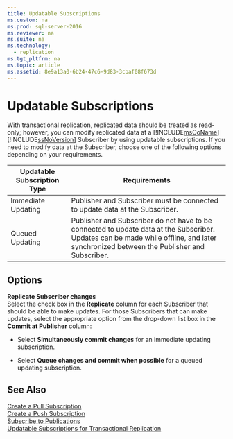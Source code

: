 ```yaml
---
title: Updatable Subscriptions
ms.custom: na
ms.prod: sql-server-2016
ms.reviewer: na
ms.suite: na
ms.technology: 
  - replication
ms.tgt_pltfrm: na
ms.topic: article
ms.assetid: 8e9a13a0-6b24-47c6-9d83-3cbaf08f673d
---
```

# Updatable Subscriptions
  With transactional replication, replicated data should be treated as read-only; however, you can modify replicated data at a [!INCLUDE[msCoName](../../Topics/TopicNameContainA/includes/msCoName_md.md)] [!INCLUDE[ssNoVersion](../../Topics/TopicNameContainA/includes/ssNoVersion_md.md)] Subscriber by using updatable subscriptions. If you need to modify data at the Subscriber, choose one of the following options depending on your requirements.  
  
|Updatable Subscription Type|Requirements|  
|---------------------------------|------------------|  
|Immediate Updating|Publisher and Subscriber must be connected to update data at the Subscriber.|  
|Queued Updating|Publisher and Subscriber do not have to be connected to update data at the Subscriber. Updates can be made while offline, and later synchronized between the Publisher and Subscriber.|  
  
## Options  
 **Replicate Subscriber changes**  
 Select the check box in the **Replicate** column for each Subscriber that should be able to make updates. For those Subscribers that can make updates, select the appropriate option from the drop-down list box in the **Commit at Publisher** column:  
  
-   Select **Simultaneously commit changes** for an immediate updating subscription.  
  
-   Select **Queue changes and commit when possible** for a queued updating subscription.  
  
## See Also  
 [Create a Pull Subscription](../../Topics/TopicNameContainA/Create-a-Pull-Subscription.md)   
 [Create a Push Subscription](../../Topics/TopicNameContainA/Create-a-Push-Subscription.md)   
 [Subscribe to Publications](../../Topics/TopicNameNotContainA/Subscribe-to-Publications.md)   
 [Updatable Subscriptions for Transactional Replication](../../Topics/TopicNameNotContainA/Updatable-Subscriptions-for-Transactional-Replication.md)  
  
  